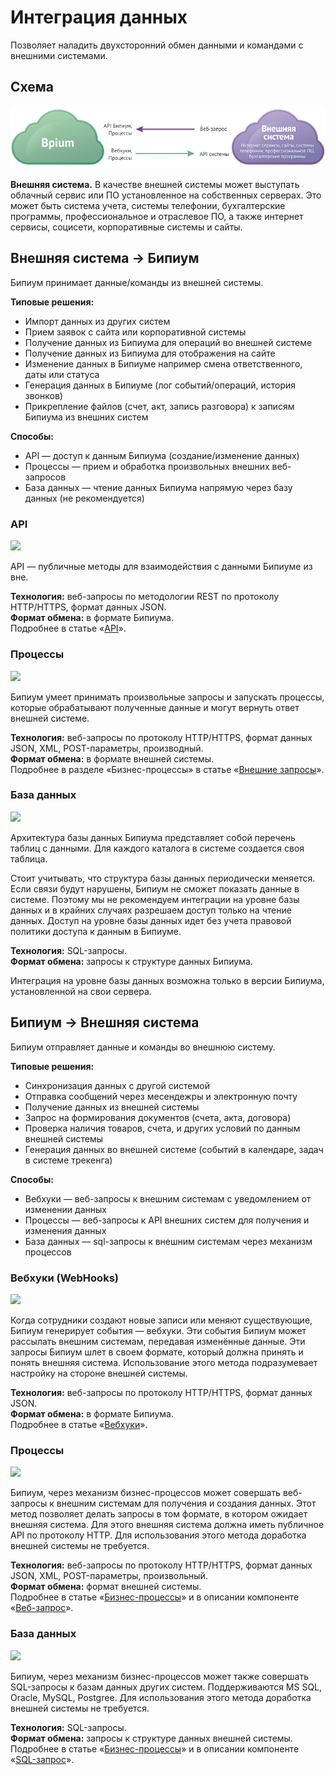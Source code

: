 # Интеграция данных

Позволяет наладить двухсторонний обмен данными и командами с внешними системами.

## Схема

![](../../../.gitbook/assets/integration-data-scheme.png)

**Внешняя система.** В качестве внешней системы может выступать облачный сервис или ПО установленное на собственных серверах. Это может быть система учета, системы телефонии, бухгалтерские программы, профессиональное и отраслевое ПО, а также интернет сервисы, социсети, корпоративные системы и сайты.

## Внешняя система → Бипиум

Бипиум принимает данные/команды из внешней системы.

**Типовые решения:**

* Импорт данных из других систем
* Прием заявок с сайта или корпоративной системы
* Получение данных из Бипиума для операций во внешней системе
* Получение данных из Бипиума для отображения на сайте
* Изменение данных в Бипиуме например смена ответственного, даты или статуса
* Генерация данных в Бипиуме (лог событий/операций, история звонков)
* Прикрепление файлов (счет, акт, запись разговора) к записям Бипиума из внешних систем&#x20;

**Способы:**

* API — доступ к данным Бипиума (создание/изменение данных)
* Процессы — прием и обработка произвольных внешних веб-запросов
* База данных — чтение данных Бипиума напрямую через базу данных (не рекомендуется)

### API

![](../../../.gitbook/assets/bpium\_get\_api.png)

API — публичные методы для взаимодействия с данными Бипиуме из вне.

**Технология:** веб-запросы по методологии REST по протоколу HTTP/HTTPS, формат данных JSON.\
**Формат обмена:** в формате Бипиума.\
Подробнее в статье «[API](../../api/)».

### Процессы

![](../../../.gitbook/assets/bpium\_get\_webrequest.png)

Бипиум умеет принимать произвольные запросы и запускать процессы, которые обрабатывают полученные данные и могут вернуть ответ внешней системе.

**Технология:** веб-запросы по протоколу HTTP/HTTPS, формат данных JSON, XML, POST-параметры, производный.\
**Формат обмена:** в формате внешней системы.\
Подробнее в разделе «Бизнес-процессы» в статье «[Внешние запросы](../../../manual/processes/events/webrequests.md)».

### База данных

![](../../../.gitbook/assets/bpium\_get\_sql.png)

Архитектура базы данных Бипиума представляет собой перечень таблиц с данными. Для каждого каталога в системе создается своя таблица.

Стоит учитывать, что структура базы данных периодически меняется. Если связи будут нарушены, Бипиум не сможет показать данные в системе. Поэтому мы не рекомендуем интеграции на уровне базы данных и в крайних случаях разрешаем доступ только на чтение данных. Доступ на уровне базы данных идет без учета правовой политики доступа к данным в Бипиуме.

**Технология:** SQL-запросы.\
**Формат обмена:** запросы к структуре данных Бипиума.

Интеграция на уровне базы данных возможна только в версии Бипиума, установленной на свои сервера.

## Бипиум → Внешняя система

Бипиум отправляет данные и команды во внешнюю систему.

**Типовые решения:**

* Синхронизация данных с другой системой
* Отправка сообщений через месендежры и электронную почту
* Получение данных из внешней системы
* Запрос на формирования документов (счета, акта, договора)
* Проверка наличия товаров, счета, и других условий по данным внешней системы
* Генерация данных во внешней системе (событий в календаре, задач в системе трекенга)

**Способы:**

* Вебхуки — веб-запросы к внешним системам с уведомлением от изменении данных
* Процессы — веб-запросы к API внешних систем для получения и изменения данных
* База данных — sql-запросы к внешним системам через механизм процессов

### Вебхуки (WebHooks)

![](../../../.gitbook/assets/bpium\_send\_webhook.png)

Когда сотрудники создают новые записи или меняют существующие, Бипиум генерирует события — вебхуки. Эти события Бипиум может рассылать внешним системам, передавая изменённые данные. Эти запросы Бипиум шлет в своем формате, который должна принять и понять внешняя система. Использование этого метода подразумевает настройку на стороне внешней системы.

**Технология:** веб-запросы по протоколу HTTP/HTTPS, формат данных JSON.\
**Формат обмена:** в формате Бипиума.\
Подробнее в статье «[Вебхуки](webhooks.md)».

### Процессы

![](../../../.gitbook/assets/bpium\_send\_webrequest.png)

Бипиум, через механизм бизнес-процессов может совершать веб-запросы к внешним системам для получения и создания данных. Этот метод позволяет делать запросы в том формате, в котором ожидает внешняя система. Для этого внешняя система должна иметь публичное API по протоколу HTTP. Для использования этого метода доработка внешней системы не требуется.

**Технология:** веб-запросы по протоколу HTTP/HTTPS, формат данных JSON, XML, POST-параметры, произвольный.\
**Формат обмена:** формат внешней системы.\
Подробнее в статье «[Бизнес-процессы](../../../manual/processes/)» и в описании компоненте «[Веб-запрос](../../../manual/processes/scripts/components/webrequest.md)».

### База данных

![](../../../.gitbook/assets/bpium\_send\_sql.png)

Бипиум, через механизм бизнес-процессов может также совершать SQL-запросы к базам данных других систем. Поддерживаются MS SQL, Oracle, MySQL, Postgree. Для использования этого метода доработка внешней системы не требуется.

**Технология:** SQL-запросы.\
**Формат обмена:** запросы к структуре данных внешней системы.\
Подробнее в статье «[Бизнес-процессы](../../../manual/processes/)» и в описании компоненте «[SQL-запрос](../../../manual/processes/scripts/components/sql.md)».
